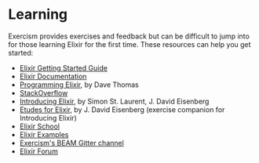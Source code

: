 # Learning

Exercism provides exercises and feedback but can be difficult to jump into for
those learning Elixir for the first time. These resources can help you get
started:

* [Elixir Getting Started Guide](http://elixir-lang.org/getting-started/introduction.html)
* [Elixir Documentation](http://elixir-lang.org/docs/stable/elixir/)
* [Programming Elixir](https://pragprog.com/book/elixir13/programming-elixir-1-3), by Dave Thomas
* [StackOverflow](http://stackoverflow.com/questions/tagged/elixir)
* [Introducing Elixir](http://shop.oreilly.com/product/0636920030584.do), by Simon St. Laurent, J. David Eisenberg
* [Etudes for Elixir](https://github.com/oreillymedia/etudes-for-elixir), by J. David Eisenberg (exercise companion for Introducing Elixir)
* [Elixir School](https://elixirschool.com)
* [Elixir Examples](https://elixir-examples.github.io/)
* [Exercism's BEAM Gitter channel](https://gitter.im/exercism/xerlang)
* [Elixir Forum](https://elixirforum.com/)

